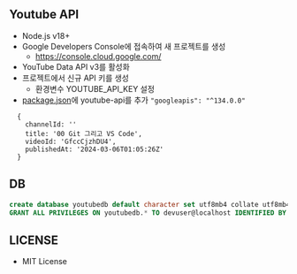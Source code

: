 ## Youtube API

- Node.js v18+
- Google Developers Console에 접속하여 새 프로젝트를 생성
  - https://console.cloud.google.com/
- YouTube Data API v3를 활성화
- 프로젝트에서 신규 API 키를 생성
  - 환경변수 YOUTUBE_API_KEY 설정
- [package.json](https://github.com/kenu/youtb/blob/main/package.json)에 youtube-api를 추가 `"googleapis": "^134.0.0"`

```
  {
    channelId: ''
    title: '00 Git 그리고 VS Code',
    videoId: 'GfccCjzhDU4',
    publishedAt: '2024-03-06T01:05:26Z'
  }
```

## DB

```sql
create database youtubedb default character set utf8mb4 collate utf8mb4_unicode_ci;
GRANT ALL PRIVILEGES ON youtubedb.* TO devuser@localhost IDENTIFIED BY 'devpass';
```

## LICENSE

- MIT License
